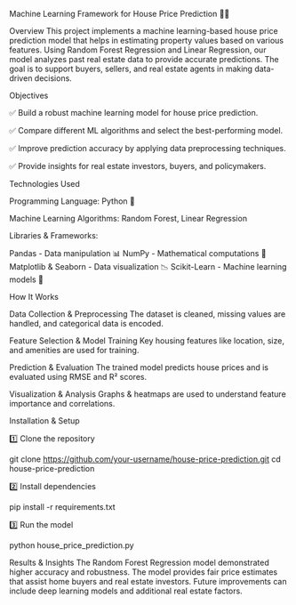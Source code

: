Machine Learning Framework for House Price Prediction 🏡💡

Overview
This project implements a machine learning-based house price prediction model that helps in estimating property values based on various features. Using Random Forest Regression and Linear Regression, our model analyzes past real estate data to provide accurate predictions. The goal is to support buyers, sellers, and real estate agents in making data-driven decisions.

Objectives

✅ Build a robust machine learning model for house price prediction.

✅ Compare different ML algorithms and select the best-performing model.

✅ Improve prediction accuracy by applying data preprocessing techniques.

✅ Provide insights for real estate investors, buyers, and policymakers.

Technologies Used

Programming Language: Python 🐍

Machine Learning Algorithms: Random Forest, Linear Regression

Libraries & Frameworks:

Pandas - Data manipulation 📊
NumPy - Mathematical computations 🔢
Matplotlib & Seaborn - Data visualization 📉
Scikit-Learn - Machine learning models 🤖

How It Works

Data Collection & Preprocessing
The dataset is cleaned, missing values are handled, and categorical data is encoded.

Feature Selection & Model Training
Key housing features like location, size, and amenities are used for training.

Prediction & Evaluation
The trained model predicts house prices and is evaluated using RMSE and R² scores.

Visualization & Analysis
Graphs & heatmaps are used to understand feature importance and correlations.

Installation & Setup

1️⃣ Clone the repository

git clone https://github.com/your-username/house-price-prediction.git
cd house-price-prediction

2️⃣ Install dependencies

pip install -r requirements.txt

3️⃣ Run the model

python house_price_prediction.py

Results & Insights
The Random Forest Regression model demonstrated higher accuracy and robustness.
The model provides fair price estimates that assist home buyers and real estate investors.
Future improvements can include deep learning models and additional real estate factors.
